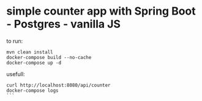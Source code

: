 # simple counter app with Spring Boot - Postgres - vanilla JS

to run:
```
mvn clean install
docker-compose build --no-cache
docker-compose up -d
```

usefull:
````
curl http://localhost:8080/api/counter
docker-compose logs 
```